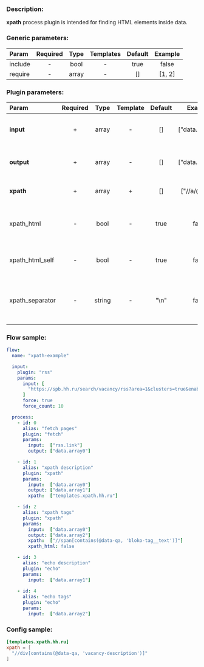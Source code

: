 ### Description:

**xpath** process plugin is intended for finding HTML elements inside data.


### Generic parameters:

| Param     | Required   | Type    | Templates   | Default   | Example   |
| :-------- | :--------: | :-----: | :---------: | :-------: | :-------: |
| include   | -          | bool    | -           | true      | false     |
| require   | -          | array   | -           | []        | [1, 2]    |


### Plugin parameters:

| Param             | Required   | Type     | Template   | Default   | Example           | Description                                                                                           |
| :---------------- | :--------: | :------: | :--------: | :-------: | :---------------: | :---------------------------------------------------------------------------------------------------- |
| **input**         | +          | array    | -          | []        | ["data.array0"]   | List of [DataItem](../../concept.md) fields with data.                                                |
| **output**        | +          | array    | -          | []        | ["data.array0"]   | List of target [DataItem](../../concept.md) fields.                                                   |
| **xpath**         | +          | array    | +          | []        | ["//a/@href"]     | List of [Xpath](https://en.wikipedia.org/wiki/XPath) queries.                                         |
| xpath_html        | -          | bool     | -          | true      | false             | Get nodes with HTML tags (only text by default).                                                      |
| xpath_html_self   | -          | bool     | -          | true      | false             | Include HTML tags of Xpath node.                                                                      |
| xpath_separator   | -          | string   | -          | "\n"      | false             | Add a custom separator between found nodes.                                                           |

### Flow sample:

```yaml
flow:
  name: "xpath-example"

  input:
    plugin: "rss"
    params:
      input: [
        "https://spb.hh.ru/search/vacancy/rss?area=1&clusters=true&enable_snippets=true&search_period=1&specialization=1&text=."
      ]
      force: true
      force_count: 10

  process:
    - id: 0
      alias: "fetch pages"
      plugin: "fetch"
      params:
        input:  ["rss.link"]
        output: ["data.array0"]

    - id: 1
      alias: "xpath description"
      plugin: "xpath"
      params:
        input:  ["data.array0"]
        output: ["data.array1"]
        xpath:  ["templates.xpath.hh.ru"]

    - id: 2
      alias: "xpath tags"
      plugin: "xpath"
      params:
        input:  ["data.array0"]
        output: ["data.array2"]
        xpath:  ["//span[contains(@data-qa, 'bloko-tag__text')]"]
        xpath_html: false

    - id: 3
      alias: "echo description"
      plugin: "echo"
      params:
        input:  ["data.array1"]
        
    - id: 4
      alias: "echo tags"
      plugin: "echo"
      params:
        input:  ["data.array2"]
```

### Config sample:

```toml
[templates.xpath.hh.ru]
xpath = [
  "//div[contains(@data-qa, 'vacancy-description')]"
]
```

